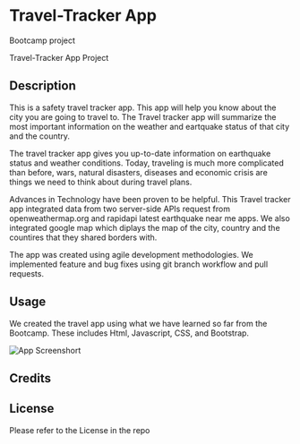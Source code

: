 # Travel-Tracker App
Bootcamp project

Travel-Tracker App Project


## Description

This is a safety travel tracker app. This app will help you know about the city you are going to travel to. The Travel tracker app will summarize the most important information on the weather and eartquake status of that city and the country.

The travel tracker app gives you up-to-date information on earthquake status and weather conditions. Today, traveling is much more complicated than before, wars, natural disasters, diseases and economic crisis are things we need to think about during travel plans.

Advances in Technology have been proven to be helpful. This Travel tracker app integrated data from two server-side APIs request from openweathermap.org and rapidapi latest earthquake near me apps. We also integrated google map which diplays the map of the city, country and the countires that they shared borders with.

The app was created using agile development methodologies. We implemented feature and bug fixes using git branch workflow and pull requests.



















## Usage

We created the travel app using what we have learned so far from the Bootcamp. These includes Html, Javascript, CSS, and Bootstrap.







![App Screenshort]()



## Credits




## License

Please refer to the License in the repo

